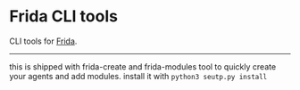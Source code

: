 # Frida CLI tools

CLI tools for [Frida](http://www.frida.re).

---

this is shipped with frida-create and frida-modules tool to quickly create your agents and add modules.
install it with ``python3 seutp.py install``
